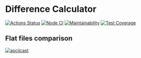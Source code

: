 # Difference Calculator

[![Actions Status](https://github.com/garaevans/frontend-project-46/workflows/hexlet-check/badge.svg)](https://github.com/garaevans/frontend-project-46/actions)
[![Node CI](https://github.com/garaevans/frontend-project-46/actions/workflows/nodejs.yml/badge.svg)](https://github.com/garaevans/frontend-project-46/actions)
[![Maintainability](https://api.codeclimate.com/v1/badges/c21084f26eef46716819/maintainability)](https://codeclimate.com/github/garaevans/frontend-project-46/maintainability)
[![Test Coverage](https://api.codeclimate.com/v1/badges/c21084f26eef46716819/test_coverage)](https://codeclimate.com/github/garaevans/frontend-project-46/test_coverage)

## Flat files comparison
[![asciicast](https://asciinema.org/a/LY4pnYdCj1Sw8smwwOka1ev5D.svg)](https://asciinema.org/a/LY4pnYdCj1Sw8smwwOka1ev5D)